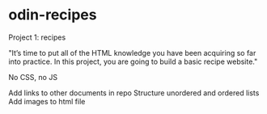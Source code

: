 # odin-recipes
Project 1: recipes


"It’s time to put all of the HTML knowledge you have been acquiring so far into practice. In this project, you are going to build a basic recipe website."

No CSS, no JS

Add links to other documents in repo
Structure unordered and ordered lists
Add images to html file